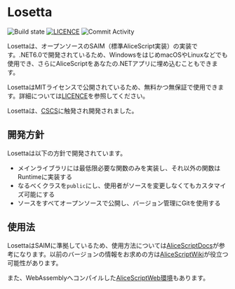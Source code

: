 # Losetta
![Build state](https://github.com/WSOFT-Project/Losetta/actions/workflows/build.yml/badge.svg)
[![LICENCE](https://img.shields.io/github/license/WSOFT-Project/Losetta)](LICENCE.md)
![Commit Activity](https://img.shields.io/github/commit-activity/y/WSOFT-Project/Losetta)

Losettaは、オープンソースのSAIM（標準AliceScript実装）の実装です。.NET6.0で開発されているため、WindowsをはじめmacOSやLinuxなどでも使用でき、さらにAliceScriptをあなたの.NETアプリに埋め込むこともできます。

LosettaはMITライセンスで公開されているため、無料かつ無保証で使用できます。詳細については[LICENCE](/LICENSE.txt)を参照してください。

Losettaは、[CSCS](https://github.com/vassilych/cscs)に触発され開発されました。

## 開発方針
Losettaは以下の方針で開発されています。

- メインライブラリには最低限必要な関数のみを実装し、それ以外の関数はRuntimeに実装する
- なるべくクラスを`public`にし、使用者がソースを変更しなくてもカスタマイズ可能にする
- ソースをすべてオープンソースで公開し、バージョン管理にGitを使用する

## 使用法
LosettaはSAIMに準拠しているため、使用方法については[AliceScriptDocs](https://docs.wsoft.ws/products/alice)が参考になります。以前のバージョンの情報をお求めの方は[AliceScriptWiki](https://alice.wsoft.ws/)が役立つ可能性があります。

また、WebAssemblyへコンパイルした[AliceScriptWeb環境](https://try.alice.wsoft.ws/)もあります。